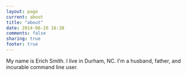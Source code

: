 ```yaml
---
layout: page
current: about
title: "about"
date: 2014-06-26 16:38
comments: false
sharing: true
footer: true
---
```

My name is Erich Smith. I live in Durham, NC. I'm a husband, father, and incurable command line user.
